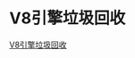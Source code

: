 <!--
 * @Author: tangdaoyong
 * @Date: 2021-03-15 09:22:32
 * @LastEditors: tangdaoyong
 * @LastEditTime: 2021-03-15 09:23:39
 * @Description: V8引擎垃圾回收
-->
# V8引擎垃圾回收

[V8引擎垃圾回收](https://mp.weixin.qq.com/s/1HxTHI6X39lhZZT1O6k9ww)